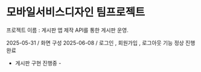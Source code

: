 # 모바일서비스디자인 팀프로젝트 
프로젝트 이름 : 게시판 앱 제작
API를 통한 게시판 운영.

2025-05-31 / 화면 구성
2025-06-08 / 로그인 , 회원가입 , 로그아웃 기능 정상 진행 완료

- 게시판 구현 진행중 -
